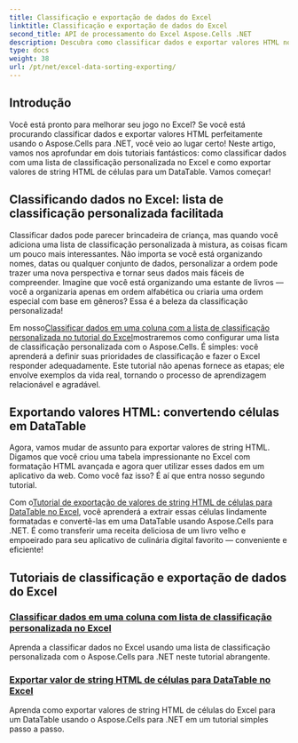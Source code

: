```yaml
---
title: Classificação e exportação de dados do Excel
linktitle: Classificação e exportação de dados do Excel
second_title: API de processamento do Excel Aspose.Cells .NET
description: Descubra como classificar dados e exportar valores HTML no Excel com o Aspose.Cells para .NET por meio destes tutoriais fáceis de seguir.
type: docs
weight: 38
url: /pt/net/excel-data-sorting-exporting/
---
```

## Introdução

Você está pronto para melhorar seu jogo no Excel? Se você está procurando classificar dados e exportar valores HTML perfeitamente usando o Aspose.Cells para .NET, você veio ao lugar certo! Neste artigo, vamos nos aprofundar em dois tutoriais fantásticos: como classificar dados com uma lista de classificação personalizada no Excel e como exportar valores de string HTML de células para um DataTable. Vamos começar!

## Classificando dados no Excel: lista de classificação personalizada facilitada

Classificar dados pode parecer brincadeira de criança, mas quando você adiciona uma lista de classificação personalizada à mistura, as coisas ficam um pouco mais interessantes. Não importa se você está organizando nomes, datas ou qualquer conjunto de dados, personalizar a ordem pode trazer uma nova perspectiva e tornar seus dados mais fáceis de compreender. Imagine que você está organizando uma estante de livros — você a organizaria apenas em ordem alfabética ou criaria uma ordem especial com base em gêneros? Essa é a beleza da classificação personalizada! 

 Em nosso[Classificar dados em uma coluna com a lista de classificação personalizada no tutorial do Excel](./sort-data-in-a-column-with-custom-sort-list-in-excel/)mostraremos como configurar uma lista de classificação personalizada com o Aspose.Cells. É simples: você aprenderá a definir suas prioridades de classificação e fazer o Excel responder adequadamente. Este tutorial não apenas fornece as etapas; ele envolve exemplos da vida real, tornando o processo de aprendizagem relacionável e agradável.

## Exportando valores HTML: convertendo células em DataTable

Agora, vamos mudar de assunto para exportar valores de string HTML. Digamos que você criou uma tabela impressionante no Excel com formatação HTML avançada e agora quer utilizar esses dados em um aplicativo da web. Como você faz isso? É aí que entra nosso segundo tutorial. 

 Com o[Tutorial de exportação de valores de string HTML de células para DataTable no Excel](./export-html-string-value-of-cells-to-datatable-in-excel/), você aprenderá a extrair essas células lindamente formatadas e convertê-las em uma DataTable usando Aspose.Cells para .NET. É como transferir uma receita deliciosa de um livro velho e empoeirado para seu aplicativo de culinária digital favorito — conveniente e eficiente!

## Tutoriais de classificação e exportação de dados do Excel
### [Classificar dados em uma coluna com lista de classificação personalizada no Excel](./sort-data-in-a-column-with-custom-sort-list-in-excel/)
Aprenda a classificar dados no Excel usando uma lista de classificação personalizada com o Aspose.Cells para .NET neste tutorial abrangente.
### [Exportar valor de string HTML de células para DataTable no Excel](./export-html-string-value-of-cells-to-datatable-in-excel/)
Aprenda como exportar valores de string HTML de células do Excel para um DataTable usando o Aspose.Cells para .NET em um tutorial simples passo a passo.
